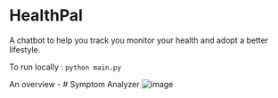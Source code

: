 # HealthPal
A chatbot to help you track you monitor your health and adopt a better lifestyle.

To run locally : `python main.py`

An overview - # Symptom Analyzer
![image](https://user-images.githubusercontent.com/75614134/216565853-4cf8c587-8955-4c23-bbb8-1b306eb511ca.png)
